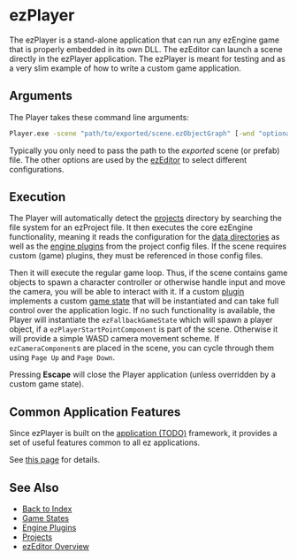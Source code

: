 # ezPlayer

The ezPlayer is a stand-alone application that can run any ezEngine game that is properly embedded in its own DLL. The ezEditor can launch a scene directly in the ezPlayer application. The ezPlayer is meant for testing and as a very slim example of how to write a custom game application.

## Arguments

The Player takes these command line arguments:

```cmd
Player.exe -scene "path/to/exported/scene.ezObjectGraph" [-wnd "optional/path/to/Window.ddl"] [-profile "OptionalAssetProfileName"]
```

Typically you only need to pass the path to the *exported* scene (or prefab) file. The other options are used by the [ezEditor](../getting-started/editor-overview.md) to select different configurations.

## Execution

The Player will automatically detect the [projects](../projects/projects-overview.md) directory by searching the file system for an ezProject file. It then executes the core ezEngine functionality, meaning it reads the configuration for the [data directories](../projects/data-directories.md) as well as the [engine plugins](../custom-code/cpp/engine-plugins.md) from the project config files. If the scene requires custom (game) plugins, they must be referenced in those config files.

Then it will execute the regular game loop. Thus, if the scene contains game objects to spawn a character controller or otherwise handle input and move the camera, you will be able to interact with it. If a custom [plugin](../custom-code/cpp/engine-plugins.md) implements a custom [game state](../runtime/application/game-state.md) that will be instantiated and can take full control over the application logic. If no such functionality is available, the Player will instantiate the `ezFallbackGameState` which will spawn a player object, if a `ezPlayerStartPointComponent` is part of the scene. Otherwise it will provide a simple WASD camera movement scheme. If `ezCameraComponent`s are placed in the scene, you can cycle through them using `Page Up` and `Page Down`.

Pressing **Escape** will close the Player application (unless overridden by a custom game state).

## Common Application Features

Since ezPlayer is built on the [application (TODO)](../runtime/application/application.md) framework, it provides a set of useful features common to all ez applications.

See [this page](../runtime/application/common-application-features.md) for details.

## See Also

* [Back to Index](../index.md)
* [Game States](../runtime/application/game-state.md)
* [Engine Plugins](../custom-code/cpp/engine-plugins.md)
* [Projects](../projects/projects-overview.md)
* [ezEditor Overview](../getting-started/editor-overview.md)
